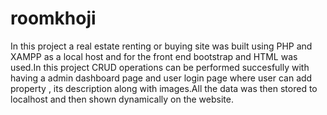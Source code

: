 # roomkhoji
In this project a real estate renting or buying site was built using PHP and XAMPP as a local host and for the front end bootstrap and HTML was used.In this project CRUD operations can be performed succesfully with having a admin dashboard page and user login page where user can add property , its description along with images.All the data was then stored to localhost and then shown dynamically on the website.
